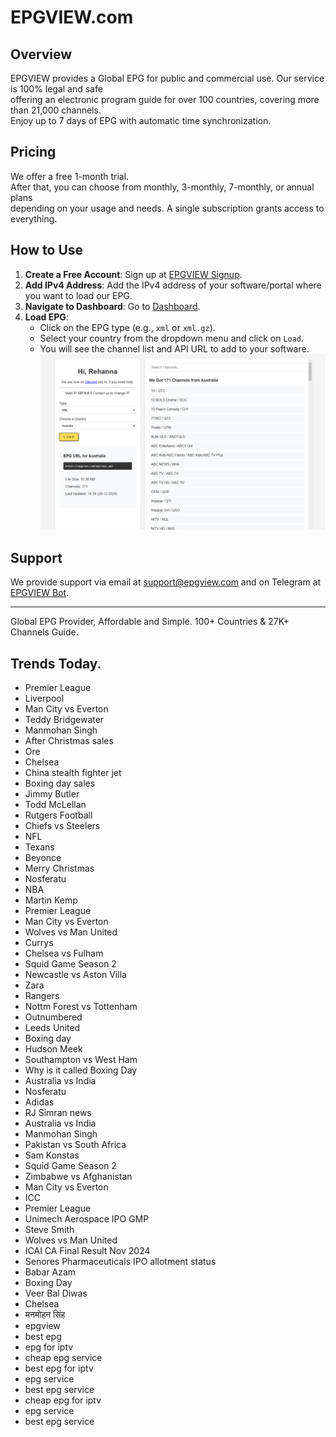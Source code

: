 # EPGVIEW.com



## Overview
EPGVIEW provides a Global EPG for public and commercial use. Our service is 100% legal and safe\
offering an electronic program guide for over 100 countries, covering more than 21,000 channels.\
Enjoy up to 7 days of EPG with automatic time synchronization.

## Pricing
We offer a free 1-month trial. \
After that, you can choose from monthly, 3-monthly, 7-monthly, or annual plans \
depending on your usage and needs. A single subscription grants access to everything.

## How to Use
1. **Create a Free Account**: Sign up at [EPGVIEW Signup](https://epgview.com/signup.php).
2. **Add IPv4 Address**: Add the IPv4 address of your software/portal where you want to load our EPG.
3. **Navigate to Dashboard**: Go to [Dashboard](https://epgview.com/dashboard.php).
4. **Load EPG**:
   - Click on the EPG type (e.g., `xml` or `xml.gz`).
   - Select your country from the dropdown menu and click on `Load`.
   - You will see the channel list and API URL to add to your software.
![EPGVIEW](img/dashboard.png)
## Support
We provide support via email at [support@epgview.com](mailto:support@epgview.com) and on Telegram at [EPGVIEW Bot](https://t.me/epgview_bot).

---

Global EPG Provider, Affordable and Simple. 100+ Countries & 27K+ Channels Guide.

## Trends Today.

- Premier League
- Liverpool
- Man City vs Everton
- Teddy Bridgewater
- Manmohan Singh
- After Christmas sales
- Ore
- Chelsea
- China stealth fighter jet
- Boxing day sales
- Jimmy Butler
- Todd McLellan
- Rutgers Football
- Chiefs vs Steelers
- NFL
- Texans
- Beyonce
- Merry Christmas
- Nosferatu
- NBA
- Martin Kemp
- Premier League
- Man City vs Everton
- Wolves vs Man United
- Currys
- Chelsea vs Fulham
- Squid Game Season 2
- Newcastle vs Aston Villa
- Zara
- Rangers
- Nottm Forest vs Tottenham
- Outnumbered
- Leeds United
- Boxing day
- Hudson Meek
- Southampton vs West Ham
- Why is it called Boxing Day
- Australia vs India
- Nosferatu
- Adidas
- RJ Simran news
- Australia vs India
- Manmohan Singh
- Pakistan vs South Africa
- Sam Konstas
- Squid Game Season 2
- Zimbabwe vs Afghanistan
- Man City vs Everton
- ICC
- Premier League
- Unimech Aerospace IPO GMP
- Steve Smith
- Wolves vs Man United
- ICAI CA Final Result Nov 2024
- Senores Pharmaceuticals IPO allotment status
- Babar Azam
- Boxing Day
- Veer Bal Diwas
- Chelsea
- मनमोहन सिंह
- epgview
- best epg
- epg for iptv
- cheap epg service
- best epg for iptv
- epg service
- best epg service
- cheap epg for iptv
- epg service
- best epg service
